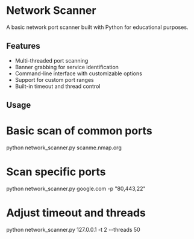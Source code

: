 # Network Scanner

A basic network port scanner built with Python for educational purposes.

## Features

- Multi-threaded port scanning
- Banner grabbing for service identification
- Command-line interface with customizable options
- Support for custom port ranges
- Built-in timeout and thread control

## Usage

# Basic scan of common ports
python network_scanner.py scanme.nmap.org

# Scan specific ports
python network_scanner.py google.com -p "80,443,22"

# Adjust timeout and threads
python network_scanner.py 127.0.0.1 -t 2 --threads 50